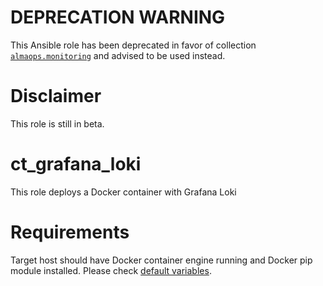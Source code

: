 # DEPRECATION WARNING
This Ansible role has been deprecated in favor of collection [`almaops.monitoring`](https://github.com/almaops/ansible-collection-monitoring/tree/main/roles/ct_loki) and advised to be used instead.

# Disclaimer
This role is still in beta.

# ct_grafana_loki
This role deploys a Docker container with Grafana Loki

# Requirements
Target host should have Docker container engine running and Docker pip module installed.
Please check [default variables](./defaults/main.yml).

